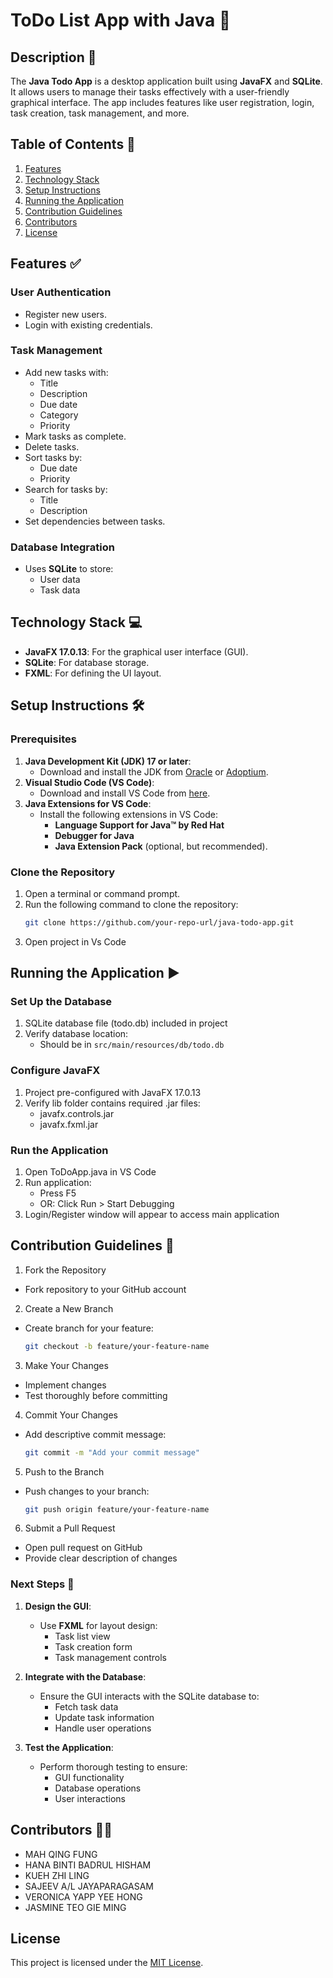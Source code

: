 # ToDo List App with Java 🚀

## Description 📝

The **Java Todo App** is a desktop application built using **JavaFX** and **SQLite**. It allows users to manage their tasks effectively with a user-friendly graphical interface. The app includes features like user registration, login, task creation, task management, and more.

## Table of Contents 📑

1. [Features](#features-)
2. [Technology Stack](#technology-stack-)
3. [Setup Instructions](#setup-instructions-)
4. [Running the Application](#running-the-application-)
5. [Contribution Guidelines](#contribution-guidelines-)
6. [Contributors](#contributors-)
7. [License](#license-)

## Features ✅

### **User Authentication**
- Register new users.
- Login with existing credentials.

### **Task Management**
- Add new tasks with:
  - Title
  - Description
  - Due date
  - Category
  - Priority
- Mark tasks as complete.
- Delete tasks.
- Sort tasks by:
  - Due date
  - Priority
- Search for tasks by:
  - Title
  - Description
- Set dependencies between tasks.

### **Database Integration**
- Uses **SQLite** to store:
  - User data
  - Task data

## Technology Stack 💻

- **JavaFX 17.0.13**: For the graphical user interface (GUI).
- **SQLite**: For database storage.
- **FXML**: For defining the UI layout.

## Setup Instructions 🛠️

### **Prerequisites**
1. **Java Development Kit (JDK) 17 or later**:
   - Download and install the JDK from [Oracle](https://www.oracle.com/java/technologies/javase-downloads.html) or [Adoptium](https://adoptium.net/).
2. **Visual Studio Code (VS Code)**:
   - Download and install VS Code from [here](https://code.visualstudio.com/).
3. **Java Extensions for VS Code**:
   - Install the following extensions in VS Code:
     - **Language Support for Java™ by Red Hat**
     - **Debugger for Java**
     - **Java Extension Pack** (optional, but recommended).

### **Clone the Repository**
1. Open a terminal or command prompt.
2. Run the following command to clone the repository:
   ```bash
   git clone https://github.com/your-repo-url/java-todo-app.git
   ```
3. Open project in Vs Code

## Running the Application ▶️

### **Set Up the Database**
1. SQLite database file (todo.db) included in project
2. Verify database location:
   - Should be in `src/main/resources/db/todo.db`

### **Configure JavaFX**
1. Project pre-configured with JavaFX 17.0.13
2. Verify lib folder contains required .jar files:
   - javafx.controls.jar
   - javafx.fxml.jar

### **Run the Application**
1. Open ToDoApp.java in VS Code
2. Run application:
   - Press F5 
   - OR: Click Run > Start Debugging
3. Login/Register window will appear to access main application

## Contribution Guidelines 📜

1. Fork the Repository
  - Fork repository to your GitHub account

2. Create a New Branch
  - Create branch for your feature:
    ```bash
    git checkout -b feature/your-feature-name
    ```

3. Make Your Changes
  - Implement changes
  - Test thoroughly before committing

4. Commit Your Changes
  - Add descriptive commit message:
    ```bash
    git commit -m "Add your commit message"
    ```

5. Push to the Branch
  - Push changes to your branch:
    ```bash
    git push origin feature/your-feature-name
    ```

6. Submit a Pull Request
  - Open pull request on GitHub
  - Provide clear description of changes


### Next Steps 🚧

1. **Design the GUI**:
   - Use **FXML** for layout design:
     - Task list view
     - Task creation form
     - Task management controls

2. **Integrate with the Database**:
   - Ensure the GUI interacts with the SQLite database to:
     - Fetch task data
     - Update task information
     - Handle user operations

3. **Test the Application**:
   - Perform thorough testing to ensure:
     - GUI functionality
     - Database operations
     - User interactions


## Contributors 🧑‍🚀

* MAH QING FUNG
* HANA BINTI BADRUL HISHAM
* KUEH ZHI LING
* SAJEEV A/L JAYAPARAGASAM
* VERONICA YAPP YEE HONG
* JASMINE TEO GIE MING

## License

This project is licensed under the [MIT License](LICENSE).